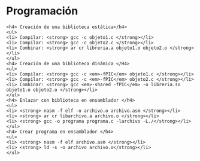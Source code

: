 # Programación

	<h4> Creación de una biblioteca estática</h4>
	<ul>
	<li> Compilar: <strong> gcc -c objeto1.c </strong></li>
	<li> Compilar: <strong> gcc -c objeto2.c </strong></li>
	<li> Combinar: <strong> ar cr libreria.a objeto1.o objeto2.o </strong></li>
	</ul>
	<h4> Creación de una biblioteca dinámica </H4>
	<ul>
	<li> Compilar: <strong> gcc -c <em>-fPIC</em> objeto1.c </strong></li>
	<li> Compilar: <strong> gcc -c <em>-fPIC</em> objeto2.c </strong></li>
	<li> Combinar: <strong> gcc <em>-shared -fPIC</em> -o libreria.so objeto1.o objeto2.o </strong></li>
	</ul>
	<h4> Enlazar con biblioteca en ensamblador </h4>
	<ul>
	<li> <strong> nasm -f elf -o archivo.o archivo.asm </strong></li>
	<li> <strong> ar cr libarchivo.a archivo.o </strong></li>
	<li> <strong> gcc -o programa programa.c -larchivo -L./</strong></li>
	</ul>
	<h4> Crear programa en ensamblador </h4>
	<ul>
	<li> <strong> nasm -f elf archivo.asm </strong></li>
	<li> <strong> ld -s -o archivo archivo.o</strong></li>
	</ul>
 	 	 	
